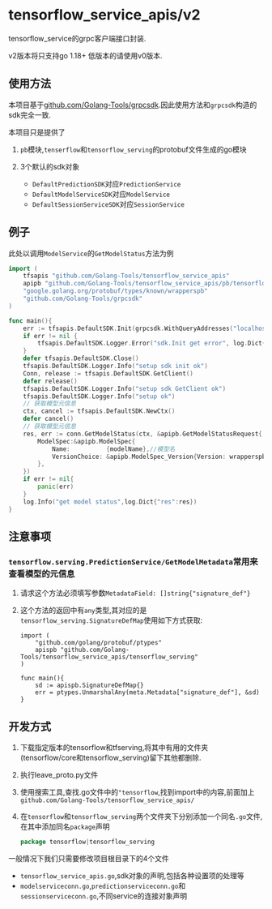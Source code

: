 # tensorflow_service_apis/v2

tensorflow_service的grpc客户端接口封装.

v2版本将只支持go 1.18+ 低版本的请使用v0版本.



## 使用方法

本项目基于[github.com/Golang-Tools/grpcsdk](https://github.com/Golang-Tools/grpcsdk).因此使用方法和`grpcsdk`构造的sdk完全一致.

本项目只是提供了

1. `pb`模块,`tenserflow`和`tensorflow_serving`的protobuf文件生成的go模块

2. 3个默认的sdk对象
    + `DefaultPredictionSDK`对应`PredictionService`
    + `DefaultModelServiceSDK`对应`ModelService`
    + `DefaultSessionServiceSDK`对应`SessionService`

## 例子

此处以调用`ModelService`的`GetModelStatus`方法为例

```go
import (
    tfsapis "github.com/Golang-Tools/tensorflow_service_apis"
    apipb "github.com/Golang-Tools/tensorflow_service_apis/pb/tensorflow_serving/apis"
    "google.golang.org/protobuf/types/known/wrapperspb"
    "github.com/Golang-Tools/grpcsdk"
)

func main(){
    err := tfsapis.DefaultSDK.Init(grpcsdk.WithQueryAddresses("localhost:5000"))
    if err != nil {
        tfsapis.DefaultSDK.Logger.Error("sdk.Init get error", log.Dict{"err": err.Error()})
    }
    defer tfsapis.DefaultSDK.Close()
    tfsapis.DefaultSDK.Logger.Info("setup sdk init ok")
    Conn, release := tfsapis.DefaultSDK.GetClient()
    defer release()
    tfsapis.DefaultSDK.Logger.Info("setup sdk GetClient ok")
    tfsapis.DefaultSDK.Logger.Info("setup ok")
    // 获取模型元信息
    ctx, cancel := tfsapis.DefaultSDK.NewCtx()
    defer cancel()
    // 获取模型元信息
    res, err := conn.GetModelStatus(ctx, &apipb.GetModelStatusRequest{
        ModelSpec:&apipb.ModelSpec{
            Name:          {modelName},//模型名
            VersionChoice: &apipb.ModelSpec_Version{Version: wrapperspb.Int64({version})},//指定版本号
        },
    })
    if err != nil{
        panic(err)
    }
    log.Info("get model status",log.Dict{"res":res})
}
```

## 注意事项

### `tensorflow.serving.PredictionService/GetModelMetadata`常用来查看模型的元信息

1. 请求这个方法必须填写参数`MetadataField: []string{"signature_def"}`
2. 这个方法的返回中有`any`类型,其对应的是`tensorflow_serving.SignatureDefMap`使用如下方式获取:

    ```golang
    import (
        "github.com/golang/protobuf/ptypes"
        apispb "github.com/Golang-Tools/tensorflow_service_apis/tensorflow_serving"
    )

    func main(){
        sd := apispb.SignatureDefMap{}
        err = ptypes.UnmarshalAny(meta.Metadata["signature_def"], &sd)
    }
    ```

## 开发方式

1. 下载指定版本的tensorflow和tfserving,将其中有用的文件夹(tensorflow/core和tensorflow_serving)留下其他都删除.
2. 执行leave_proto.py文件
3. 使用搜索工具,查找.go文件中的`"tensorflow`,找到import中的内容,前面加上`github.com/Golang-Tools/tensorflow_service_apis/`
4. 在`tensorflow`和`tensorflow_serving`两个文件夹下分别添加一个同名`.go`文件,在其中添加同名`package`声明

    ```go
    package tensorflow|tensorflow_serving
    ```

一般情况下我们只需要修改项目根目录下的4个文件

+ `tensorflow_service_apis.go`,sdk对象的声明,包括各种设置项的处理等
+ `modelserviceconn.go`,`predictionserviceconn.go`和`sessionserviceconn.go`,不同service的连接对象声明